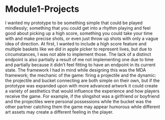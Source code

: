 # Module1-Projects
I wanted my prototype to be something simple that could be played mindlessly; something that you could get into a rhythm playing and feel good about picking up a high score, 
something you could take your time with and make precise shots, or even just throw up shots with only a vague idea of direction. At first, I wanted to include a high score feature 
and multiple baskets like we did in apple picker to represent lives, but due to circumstances, I was not able to implement those. The lack of a distinct endpoint is also partially 
a result of me not implementing one due to time and partially because it didn't feel fitting to have an endpoint in its current state. The framework I had in mind while designing 
this was the MDA framework; the mechanic of the game: firing a projectile and the dynamic: the projectile and bucket connecting are both simple on their own, but if the prototype 
was expanded upon with more advanced artwork it could create a variety of aesthetics that would influence the experience and how players receive the game. For example, if the
slingshot was a girlfriend or boyfriend and the projectiles were personal possessions while the bucket was the other partner catching them the game may appear humorous while 
different art assets may create a different feeling in the player.              
